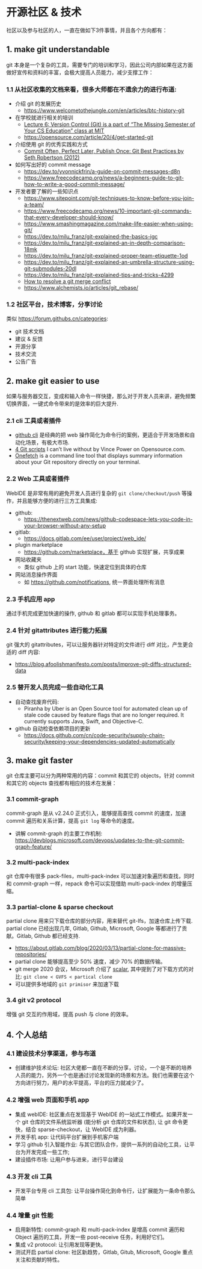 # 开源社区 & 技术

社区以及参与社区的人，一直在做如下3件事情，并且各个方向都有：

## 1. make git understandable

git 本身是一个复杂的工具，需要专门的培训和学习，因此公司内部如果在这方面做好宣传和资料的丰富，会极大提高人员能力，减少支撑工作：

### 1.1 从社区收集的文档来看，很多大师都在不遗余力的进行布道:
- 介绍 git 的发展历史
	* https://www.welcometothejungle.com/en/articles/btc-history-git
- 在学校就进行相关的培训
	* [Lecture 6: Version Control (Git) is a part of “The Missing Semester of Your CS Education” class at MIT](https://missing.csail.mit.edu/2020/version-control/)
	* https://opensource.com/article/20/4/get-started-git
- 介绍使用 git 的优秀实践和方式
	* [Commit Often, Perfect Later, Publish Once: Git Best Practices by Seth Robertson (2012)](http://sethrobertson.github.io/GitBestPractices/)
- 如何写出好的 commit message
	* https://dev.to/yvonnickfrin/a-guide-on-commit-messages-d8n
	* https://www.freecodecamp.org/news/a-beginners-guide-to-git-how-to-write-a-good-commit-message/
- 开发者要了解的一些知识点
	* https://www.sitepoint.com/git-techniques-to-know-before-you-join-a-team/
	* https://www.freecodecamp.org/news/10-important-git-commands-that-every-developer-should-know/
	* https://www.smashingmagazine.com/make-life-easier-when-using-git/
	* https://dev.to/milu_franz/git-explained-the-basics-igc
	* https://dev.to/milu_franz/git-explained-an-in-depth-comparison-18mk
	* https://dev.to/milu_franz/git-explained-proper-team-etiquette-1od
	* https://dev.to/milu_franz/git-explained-an-umbrella-structure-using-git-submodules-20dl
	* https://dev.to/milu_franz/git-explained-tips-and-tricks-4299
	* [How to resolve a git merge conflict](https://opensource.com/article/20/4/git-merge-conflict)
	* https://www.alchemists.io/articles/git_rebase/

### 1.2 社区平台，技术博客，分享讨论

类似 https://forum.githubs.cn/categories:
- git 技术文档
- 建议 & 反馈
- 开源分享
- 技术交流
- 公告广告

## 2. make git easier to use

如果与服务器交互，变成和输入命令一样快捷，那么对于开发人员来讲，避免频繁切换界面，一键式命令带来的是效率的巨大提升.

### 2.1 cli 工具或者插件
- [github cli](https://cli.github.com/) 是经典的把 web 操作简化为命令行的案例，更适合于开发场景和自动化场景，有极大市场.
- [4 Git scripts](https://opensource.com/article/20/4/git-extras) I can’t live without by Vince Power on Opensource.com.
- [Onefetch](https://github.com/o2sh/onefetch) is a command line tool that displays summary information about your Git repository directly on your terminal.

### 2.2 Web 工具或者插件
WebIDE 是非常有用的避免开发人员进行复杂的 `git clone/checkout/push` 等操作，并且能够方便的进行三方工具集成:
- github:
	* https://thenextweb.com/news/github-codespace-lets-you-code-in-your-browser-without-any-setup
- gitlab:
	* https://docs.gitlab.com/ee/user/project/web_ide/
- plugin marketplace
	* https://github.com/marketplace，基于 github 实现扩展，共享成果
- 网站收藏夹
	* 类似 github 上的 start 功能，快速定位到具体的仓库
- 网站消息操作界面
	* 如 https://github.com/notifications, 统一界面处理所有消息

### 2.3 手机应用 app

通过手机完成更加快速的操作, github 和 gitlab 都可以实现手机处理事务。

### 2.4 针对 gitattributes 进行能力拓展
git 强大的 gitattributes，可以让服务器针对特定的文件进行 diff 对比，产生更合适的 diff 内容:
- https://blog.afoolishmanifesto.com/posts/improve-git-diffs-structured-data

### 2.5 替开发人员完成一些自动化工具
- 自动查找废弃代码:
	* Piranha by Uber is an Open Source tool for automated clean up of stale code caused by feature flags that are no longer required. It currently supports Java, Swift, and Objective-C.
- github 自动检查依赖项目的更新
	* https://docs.github.com/cn/code-security/supply-chain-security/keeping-your-dependencies-updated-automatically

## 3. make git faster

git 仓库主要可以分为两种常用的内容：commit 和其它的 objects，针对 commit 和其它的 objects 查找都有相应的技术在发展：

### 3.1 commit-graph
commit-graph 是从 v2.24.0 正式引入，能够提高查找 commit 的速度，加速 commit 遍历和关系计算，提高 `git log` 等命令的速度。
- 讲解 commit-graph 的主要工作机制: https://devblogs.microsoft.com/devops/updates-to-the-git-commit-graph-feature/

### 3.2 multi-pack-index
git 仓库中有很多 pack-files，multi-pack-index 可以加速对象遍历和查找，同时和 commit-graph 一样，repack 命令可以实现借助 multi-pack-index 的增量压缩。

### 3.3 partial-clone & sparse checkout
partial clone 用来只下载仓库的部分内容，用来替代 git-lfs，加速仓库上传下载. partial clone 已经出现几年, Gitlab, Github, Microsoft, Google 等都进行了贡献。Gitlab, Github 都已经支持.
- https://about.gitlab.com/blog/2020/03/13/partial-clone-for-massive-repositories/
- partial clone 能够提高至少 50% 速度，减少 70% 的数据传输。
- git merge 2020 会议，Microsoft 介绍了 [scalar](https://devblogs.microsoft.com/devops/introducing-scalar/), 其中提到了对下载方式的对比: `git clone < GVFS < partical clone`
- 可以提供多地域的 `git primisor` 来加速下载

### 3.4 git v2 protocol
增强 git 交互的作用域，提高 push 与 clone 的效率。

## 4. 个人总结

### 4.1 建设技术分享渠道，参与布道

- 创建维护技术论坛: 社区大佬都一直在不断的分享，讨论，一个是不断的培养人员的能力，另外一个也是通过讨论发现新的场景和方法。我们也需要在这个方向进行努力，用户的水平提高，平台的压力就减少了。

### 4.2 增强 web 页面和手机 app

- 集成 webIDE: 社区重点在发现基于 WebIDE 的一站式工作模式。如果开发一个 git 仓库的文件系统监听器 (能分析 git 仓库的文件和状态), 让 git 命令更快，结合 sparse-checkout，让 WebIDE 成为利器。
- 开发手机 app: 让代码平台扩展到手机客户端
- 学习 github 引入智能作业: 与其它团队合作，提供一系列的自动化工具，让平台为开发完成一些工作; 
- 建设插件市场: 让用户参与进来，进行平台建设

### 4.3 开发 cli 工具

- 开发平台专用 cli 工具包: 让平台操作简化到命令行，让扩展能为一条命令那么简单

### 4.4 增量 git 性能

- 启用新特性: commit-graph 和 multi-pack-index 是增高 commit 遍历和 Object 遍历的工具，开发一些 post-receive 任务，利用好它们。
- 集成 v2 protocol: 让引用发现等更快。
- 测试开启 partial clone: 社区新趋势，Gitlab, Gitub, Microsoft, Google 重点关注和贡献的特性。
